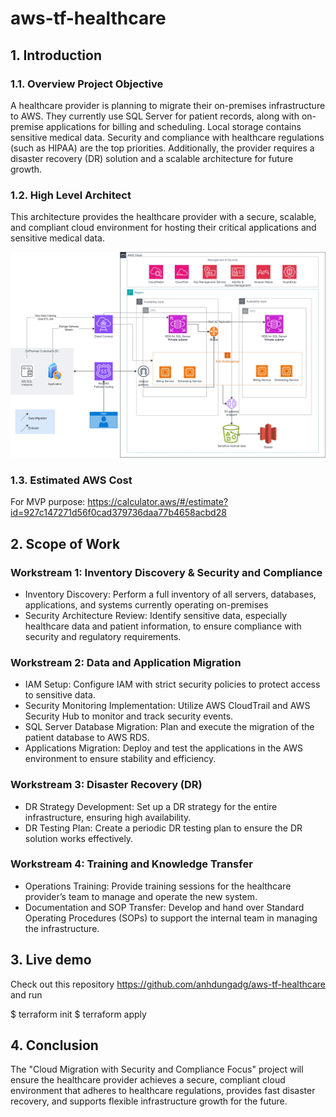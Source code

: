 # aws-tf-healthcare

## 1. Introduction
### 1.1. Overview Project Objective
A healthcare provider is planning to migrate their on-premises infrastructure to AWS. They currently use SQL Server for patient records, along with on-premise applications for billing and scheduling. Local storage contains sensitive medical data. Security and compliance with healthcare regulations (such as HIPAA) are the top priorities. Additionally, the provider requires a disaster recovery (DR) solution and a scalable architecture for future growth.


### 1.2. High Level Architect
This architecture provides the healthcare provider with a secure, scalable, and compliant cloud environment for hosting their critical applications and sensitive medical data.

![High Level Architect](ckvn-healthcare.jpg)

### 1.3. Estimated AWS Cost
For MVP purpose: https://calculator.aws/#/estimate?id=927c147271d56f0cad379736daa77b4658acbd28 

## 2. Scope of Work
### Workstream 1: Inventory Discovery & Security and Compliance
- Inventory Discovery: Perform a full inventory of all servers, databases, applications, and systems currently operating on-premises
- Security Architecture Review: Identify sensitive data, especially healthcare data and patient information, to ensure compliance with security and regulatory requirements.

### Workstream 2: Data and Application Migration
- IAM Setup: Configure IAM with strict security policies to protect access to sensitive data.
- Security Monitoring Implementation: Utilize AWS CloudTrail and AWS Security Hub to monitor and track security events.
- SQL Server Database Migration: Plan and execute the migration of the patient database to AWS RDS.
- Applications Migration: Deploy and test the applications in the AWS environment to ensure stability and efficiency.

### Workstream 3: Disaster Recovery (DR)
- DR Strategy Development: Set up a DR strategy for the entire infrastructure, ensuring high availability.
- DR Testing Plan: Create a periodic DR testing plan to ensure the DR solution works effectively.

### Workstream 4: Training and Knowledge Transfer
- Operations Training: Provide training sessions for the healthcare provider’s team to manage and operate the new system.
- Documentation and SOP Transfer: Develop and hand over Standard Operating Procedures (SOPs) to support the internal team in managing the infrastructure.



## 3. Live demo
Check out this repository https://github.com/anhdungadg/aws-tf-healthcare and run

$ terraform init
$ terraform apply

## 4. Conclusion
The "Cloud Migration with Security and Compliance Focus" project will ensure the healthcare provider achieves a secure, compliant cloud environment that adheres to healthcare regulations, provides fast disaster recovery, and supports flexible infrastructure growth for the future.
